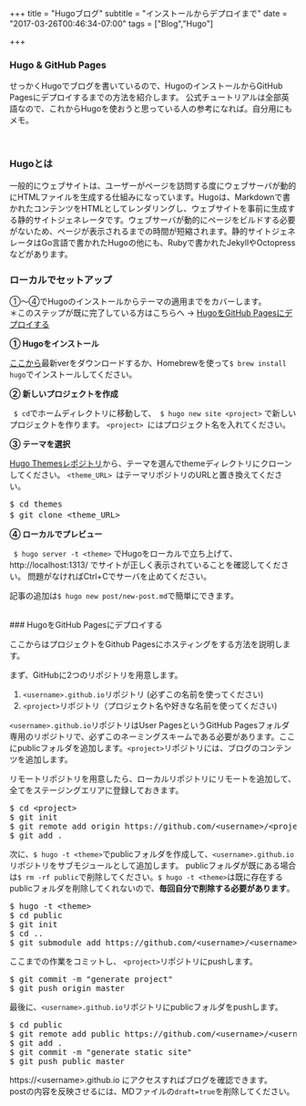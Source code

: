 +++
title = "Hugoブログ"
subtitle = "インストールからデプロイまで"
date = "2017-03-26T00:46:34-07:00"
tags = ["Blog","Hugo"]

+++

### Hugo & GitHub Pages


せっかくHugoでブログを書いているので、HugoのインストールからGitHub Pagesにデプロイするまでの方法を紹介します。
公式チュートリアルは全部英語なので、これからHugoを使おうと思っている人の参考になれば。自分用にもメモ。

<br>

### Hugoとは

一般的にウェブサイトは、ユーザーがページを訪問する度にウェブサーバが動的にHTMLファイルを生成する仕組みになっています。Hugoは、Markdownで書かれたコンテンツをHTMLとしてレンダリングし、ウェブサイトを事前に生成する静的サイトジェネレータです。ウェブサーバが動的にページをビルドする必要がないため、ページが表示されるまでの時間が短縮されます。静的サイトジェネレータはGo言語で書かれたHugoの他にも、Rubyで書かれたJekyllやOctopressなどがあります。


###  ローカルでセットアップ


①〜④でHugoのインストールからテーマの適用までをカバーします。<br>
＊このステップが既に完了している方はこちらへ → [HugoをGitHub Pagesにデプロイする](#ref-1)


**① Hugoをインストール** 

[ここから](https://github.com/spf13/hugo/releases)最新verをダウンロードするか、Homebrewを使って``` $ brew install hugo ```でインストールしてください。


**② 新しいプロジェクトを作成**

```  $ cd ```でホームディレクトリに移動して、```  $ hugo new site <project> ``` で新しいプロジェクトを作ります。
```<project> ```にはプロジェクト名を入れてください。




**③ テーマを選択** 

[Hugo Themesレポジトリ](https://github.com/spf13/hugoThemes)から、テーマを選んでthemeディレクトリにクローンしてください。
```<theme_URL> ```はテーマリポジトリのURLと置き換えてください。


<pre><code=shell>$ cd themes  
$ git clone &lt;theme_URL&gt;　
</code></pre>



**④ ローカルでプレビュー**


```  $ hugo server -t <theme> ``` でHugoをローカルで立ち上げて、http://localhost:1313/ でサイトが正しく表示されていることを確認してください。
問題がなければCtrl+Cでサーバを止めてください。

記事の追加は```$ hugo new post/new-post.md```で簡単にできます。
<a id="ref-1"></a>

<br>
###  HugoをGitHub Pagesにデプロイする

ここからはプロジェクトをGithub Pagesにホスティングをする方法を説明します。

まず、GitHubに2つのリポジトリを用意します。

1. ```<username>.github.io```リポジトリ (必ずこの名前を使ってください) <br>
2. ```<project>```リポジトリ（プロジェクト名や好きな名前を使ってください) 

```<username>.github.io```リポジトリはUser PagesというGitHub Pagesフォルダ専用のリポジトリで、必ずこのネーミングスキームである必要があります。ここにpublicフォルダを追加します。```<project>```リポジトリには、ブログのコンテンツを追加します。

リモートリポジトリを用意したら、ローカルリポジトリにリモートを追加して、全てをステージングエリアに登録しておきます。

<pre><code=shell>$ cd &lt;project&gt;
$ git init
$ git remote add origin https://github.com/&lt;username&gt;/&lt;project&gt;.git
$ git add .</code></pre>

次に、```$ hugo -t <theme>```でpublicフォルダを作成して、```<username>.github.io```リポジトリをサブモジュールとして追加します。
publicフォルダが既にある場合は```$ rm -rf public```で削除してください。```$ hugo -t <theme>```は既に存在するpublicフォルダを削除してくれないので、**毎回自分で削除する必要があります**。


<pre><code=shell>$ hugo -t &lt;theme&gt;
$ cd public
$ git init
$ cd ..
$ git submodule add https://github.com/&lt;username&gt;/&lt;username&gt;.github.io.git public</code></pre>

ここまでの作業をコミットし、 ```<project>```リポジトリにpushします。

<pre><code=sh>$ git commit -m "generate project"
$ git push origin master
</code></pre>

最後に、```<username>.github.io```リポジトリにpublicフォルダをpushします。

<pre><code=sh>$ cd public
$ git remote add public https://github.com/&lt;username&gt;/&lt;username&gt;.github.io.git
$ git add .
$ git commit -m "generate static site"
$ git push public master
</code></pre>


https://&lt;username&gt;.github.io にアクセスすればブログを確認できます。<br>
postの内容を反映させるには、MDファイルの```draft=true```を削除してください。


